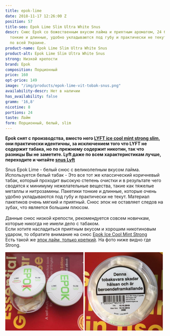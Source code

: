```yaml
---
title: epok-lime
date: 2018-11-17 12:26:00 Z
position: 57
title-seo: Epok Lime Slim Ultra White Snus
descr: Снюс Epok со божественным вкусом лайма и приятным ароматом, 24 белых пакетика,  порции
  тонкие и длинные, удобно укладываются под губу и практически не текут. Отправляем
  по всей Украине.
product-name: Epok Lime Slim Ultra White Snus
product-alt: Epok Lime Slim Ultra White Snus
strong: Низкой крепости
brand: Epok
composition: Порционный
price: 160
opt-price: 149
image: "/img/products/epok-lime-vit-tobak-snus.png"
availability-descr: Нет в наличии
has_availability: false
gramm: '16,8'
nicotine: 8
portions: 24
taste: Лайм
form: Порционный, белый, slim
---
```


**Epok снят с производства, вместо него [LYFT ice cool mint strong slim](/lyft-strong-ice-cool-mint-slim-all-white), они практически идентичны, за исключением того что LYFT не содержит табака, но по прежнему содержит никотин, так что разницы Вы не заметите. Lyft даже по всем характеристикам лучше, переходите и читайте [snus Lyft](/lyft-strong-ice-cool-mint-slim-all-white)**

Snus Epok Lime - белый снюс с великолепным вкусом лайма. Используется белый табак - Это все тот же классический коричневый табак, который проходит высокую степень очистки и в результате чего сводятся к минимуму нежелательные вещества, такие как тяжелые металлы и нитрозамины. Пакетики тонкие и длинные, которые очень удобно укладываются под губу и практически не текут. Материал пакетиков очень мягкий и приятный. Снюс эпок не оставляет следов на зубах, что является большим плюсом.<br><br>
Данные снюс низкой крепости, рекомендуется совсем новичкам, которые никогда не имели дело с табаком.<br>
Если хотите насладиться приятным вкусом и хорошим никотиновым ударом, то обратите внимание на снюс [Epok Ice Cool Mint Strong](/epok-strong-ice-cool-mint)<br>
Есть такой же [эпок лайм, только крепкий](/epok-lime-strong). На фото ниже видно где Strong.
<div class="mb-2">
<img class="img-fluid" style="width:49%" src="/img/products/epok-lime/epok-snus-lime-strong.jpg" alt="Epok Lime Snus">
<img class="img-fluid" style="width:49%" src="/img/products/epok-lime/snus-epok-lime-strong.jpg" alt="Epok Lime Снюс">
</div>
